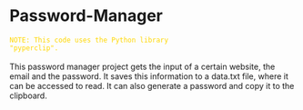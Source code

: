 # Password-Manager
<code style="color : Gold">NOTE: This code uses the Python library "pyperclip".</code><br /><br />
This password manager project gets the input of a certain website, the email and the password. It saves this information to a data.txt file, where it can be accessed to read. It can also generate a password and copy it to the clipboard.
